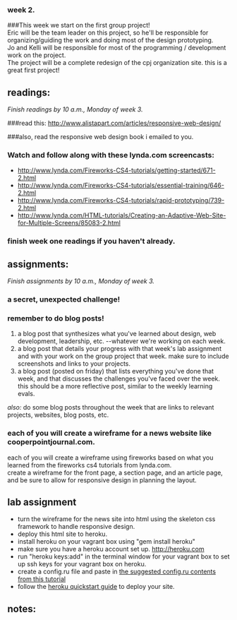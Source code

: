 ### week 2.

###This week we start on the first group project!  
Eric will be the team leader on this project, so he'll be responsible for organizing/guiding the work and doing most of the design prototyping.  
Jo and Kelli will be responsible for most of the programming / development work on the project.  
The project will be a complete redesign of the cpj organization site. this is a great first project!  


## readings:
_Finish readings by 10 a.m., Monday of week 3._

###read this: http://www.alistapart.com/articles/responsive-web-design/  

###also, read the responsive web design book i emailed to you.  

### Watch and follow along with these lynda.com screencasts:  
- http://www.lynda.com/Fireworks-CS4-tutorials/getting-started/671-2.html  
- http://www.lynda.com/Fireworks-CS4-tutorials/essential-training/646-2.html  
- http://www.lynda.com/Fireworks-CS4-tutorials/rapid-prototyping/739-2.html  
- http://www.lynda.com/HTML-tutorials/Creating-an-Adaptive-Web-Site-for-Multiple-Screens/85083-2.html  

### finish week one readings if you haven't already.



## assignments:
_Finish assignments by 10 a.m., Monday of week 3._

### a secret, unexpected challenge!  

### remember to do blog posts!  
1. a blog post that synthesizes what you've learned about design, web development, leadership, etc. --whatever we're working on each week.  
2. a blog post that details your progress with that week's lab assignment and with your work on the group project that week. make sure to include screenshots and links to your projects.  
3. a blog post (posted on friday) that lists everything you've done that week, and that discusses the challenges you've faced over the week. this should be a more reflective post, similar to the weekly learning evals.  

*also:* do some blog posts throughout the week that are links to relevant projects, websites, blog posts, etc.  

### each of you will create a wireframe for a news website like cooperpointjournal.com.  
each of you will create a wireframe using fireworks based on what you learned from the fireworks cs4 tutorials from lynda.com.  
create a wireframe for the front page, a section page, and an article page, and be sure to allow for responsive design in planning the layout.  

## lab assignment   
- turn the wireframe for the news site into html using the skeleton css framework to handle responsive design.  
- deploy this html site to heroku.  
- install heroku on your vagrant box using "gem install heroku"
- make sure you have a heroku account set up. http://heroku.com
- run "heroku keys:add" in the terminal window for your vagrant box to set up ssh keys for your vagrant box on heroku.
- create a config.ru file and paste in [the suggested config.ru contents from this tutorial](http://devcenter.heroku.com/articles/static-sites-on-heroku)
- follow the [heroku quickstart guide](http://devcenter.heroku.com/articles/quickstart) to deploy your site.

## notes:  

